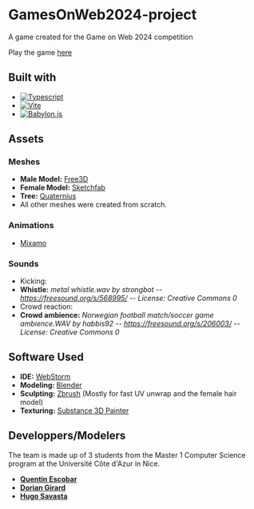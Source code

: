 # GamesOnWeb2024-project
A game created for the Game on Web 2024 competition

Play the game [here](https://doori4n.itch.io/gamesonweb-2024)

## Built with
- [![Typescript](https://img.shields.io/badge/Typescript-blue?style=for-the-badge&logo=typescript&logoColor=white)](https://www.typescriptlang.org/)
- [![Vite](https://img.shields.io/badge/Vite-B73BFE?style=for-the-badge&logo=vite&logoColor=FFD62E)](https://vitejs.dev/)
- [![Babylon.js](https://img.shields.io/badge/Babylon.js-C64A44?style=for-the-badge)](https://www.babylonjs.com/)

## Assets
### Meshes
- **Male Model:** [Free3D](https://free3d.com/3d-model/male-base-mesh-6682.html) 
- **Female Model:** [Sketchfab](https://sketchfab.com/3d-models/female-base-mesh-b6389ae82f044dbe9945c4dad2cd72ae)
- **Tree:** [Quaternius](https://quaternius.com/packs/ultimatestylizednature.html)
- All other meshes were created from scratch.
  
### Animations
- [Mixamo](https://www.mixamo.com/#/)
  
### Sounds
- Kicking: 
- **Whistle:** *metal whistle.wav by strongbot -- https://freesound.org/s/568995/ -- License: Creative Commons 0*
- Crowd reaction:
- **Crowd ambience:** *Norwegian football match/soccer game ambience.WAV by habbis92 -- https://freesound.org/s/206003/ -- License: Creative Commons 0*

## Software Used
- **IDE:** [WebStorm](https://www.jetbrains.com/fr-fr/webstorm/)
- **Modeling:** [Blender](https://www.blender.org)
- **Sculpting:** [Zbrush](https://www.maxon.net/fr/zbrush) (Mostly for fast UV unwrap and the female hair model)
- **Texturing:** [Substance 3D Painter](https://www.adobe.com/products/substance3d/apps/painter.html)

## Developpers/Modelers
The team is made up of 3 students from the Master 1 Computer Science program at the Université Côte d'Azur in Nice.
- **[Quentin Escobar](https://github.com/Moustik06)**
- **[Dorian Girard](https://github.com/Doori4N/)**
- **[Hugo Savasta](https://github.com/HugoSavasta)**
